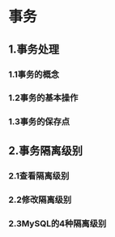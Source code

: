 # 事务

## 1.事务处理

### 1.1事务的概念

### 1.2事务的基本操作

### 1.3事务的保存点

## 2.事务隔离级别

### 2.1查看隔离级别

### 2.2修改隔离级别

### 2.3MySQL的4种隔离级别

